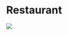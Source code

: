 # Restaurant

<a href = "https://github.com/ozgun-kara/Restaurant" target = "_blank"> <img src = "https://img.buzzfeed.com/buzzfeed-static/static/2016-04/29/16/enhanced/webdr07/anigif_original-24637-1461963461-1.gif?downsize=700:*&output-format=auto&output-quality=auto" /> </a>

